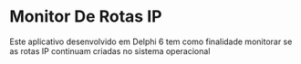 # Monitor De Rotas IP
Este aplicativo desenvolvido em Delphi 6 tem como finalidade monitorar se as rotas IP continuam criadas no sistema operacional

